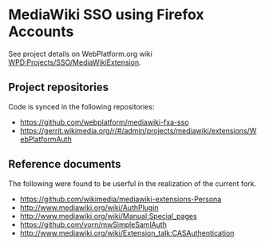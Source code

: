 # MediaWiki SSO using Firefox Accounts

See project details on WebPlatform.org wiki [WPD:Projects/SSO/MediaWikiExtension](http://docs.webplatform.org/wiki/WPD:Projects/SSO/MediaWikiExtension).


## Project repositories

Code is synced in the following repositories:

* https://github.com/webplatform/mediawiki-fxa-sso
* https://gerrit.wikimedia.org/r/#/admin/projects/mediawiki/extensions/WebPlatformAuth


## Reference documents

The following were found to be userful in the realization of the
current fork.

* https://github.com/wikimedia/mediawiki-extensions-Persona
* http://www.mediawiki.org/wiki/AuthPlugin
* http://www.mediawiki.org/wiki/Manual:Special_pages
* https://github.com/yorn/mwSimpleSamlAuth
* http://www.mediawiki.org/wiki/Extension_talk:CASAuthentication